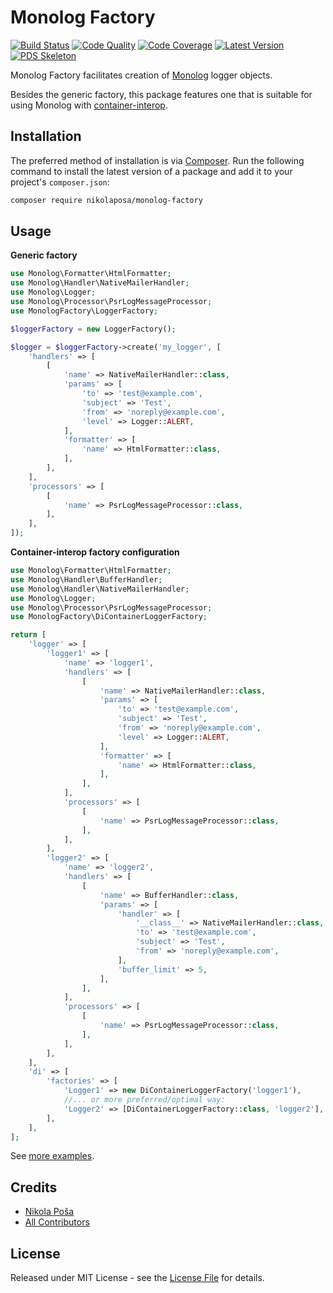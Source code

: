 # Monolog Factory

[![Build Status][ico-build]][link-build]
[![Code Quality][ico-code-quality]][link-code-quality]
[![Code Coverage][ico-code-coverage]][link-code-coverage]
[![Latest Version][ico-version]][link-packagist]
[![PDS Skeleton][ico-pds]][link-pds]

Monolog Factory facilitates creation of [Monolog][link-monolog] logger objects.

Besides the generic factory, this package features one that is suitable for using Monolog with [container-interop][link-container-interop].

## Installation

The preferred method of installation is via [Composer](http://getcomposer.org/). Run the following command to install 
the latest version of a package and add it to your project's `composer.json`:

```bash
composer require nikolaposa/monolog-factory
```

## Usage

**Generic factory**

``` php
use Monolog\Formatter\HtmlFormatter;
use Monolog\Handler\NativeMailerHandler;
use Monolog\Logger;
use Monolog\Processor\PsrLogMessageProcessor;
use MonologFactory\LoggerFactory;

$loggerFactory = new LoggerFactory();

$logger = $loggerFactory->create('my_logger', [
    'handlers' => [
        [
            'name' => NativeMailerHandler::class,
            'params' => [
                'to' => 'test@example.com',
                'subject' => 'Test',
                'from' => 'noreply@example.com',
                'level' => Logger::ALERT,
            ],
            'formatter' => [
                'name' => HtmlFormatter::class,
            ],
        ],
    ],
    'processors' => [
        [
            'name' => PsrLogMessageProcessor::class,
        ],
    ],
]);
```

**Container-interop factory configuration**

```php
use Monolog\Formatter\HtmlFormatter;
use Monolog\Handler\BufferHandler;
use Monolog\Handler\NativeMailerHandler;
use Monolog\Logger;
use Monolog\Processor\PsrLogMessageProcessor;
use MonologFactory\DiContainerLoggerFactory;

return [
    'logger' => [
        'logger1' => [
            'name' => 'logger1',
            'handlers' => [
                [
                    'name' => NativeMailerHandler::class,
                    'params' => [
                        'to' => 'test@example.com',
                        'subject' => 'Test',
                        'from' => 'noreply@example.com',
                        'level' => Logger::ALERT,
                    ],
                    'formatter' => [
                        'name' => HtmlFormatter::class,
                    ],
                ],
            ],
            'processors' => [
                [
                    'name' => PsrLogMessageProcessor::class,
                ],
            ],
        ],
        'logger2' => [
            'name' => 'logger2',
            'handlers' => [
                [
                    'name' => BufferHandler::class,
                    'params' => [
                        'handler' => [
                            '__class__' => NativeMailerHandler::class,
                            'to' => 'test@example.com',
                            'subject' => 'Test',
                            'from' => 'noreply@example.com',
                        ],
                        'buffer_limit' => 5,
                    ],
                ],
            ],
            'processors' => [
                [
                    'name' => PsrLogMessageProcessor::class,
                ],
            ],
        ],
    ],
    'di' => [
        'factories' => [
            'Logger1' => new DiContainerLoggerFactory('logger1'),
            //... or more preferred/optimal way:
            'Logger2' => [DiContainerLoggerFactory::class, 'logger2'],
        ],
    ],
];
```

See [more examples][link-examples].

## Credits

- [Nikola Poša][link-author]
- [All Contributors][link-contributors]

## License

Released under MIT License - see the [License File](LICENSE) for details.


[ico-version]: https://img.shields.io/packagist/v/nikolaposa/monolog-factory.svg
[ico-build]: https://travis-ci.org/nikolaposa/monolog-factory.svg?branch=master
[ico-code-coverage]: https://img.shields.io/scrutinizer/coverage/g/nikolaposa/monolog-factory.svg
[ico-code-quality]: https://img.shields.io/scrutinizer/g/nikolaposa/monolog-factory.svg
[ico-pds]: https://img.shields.io/badge/pds-skeleton-blue.svg

[link-monolog]: https://github.com/Seldaek/monolog
[link-container-interop]: https://github.com/container-interop/container-interop
[link-examples]: examples
[link-packagist]: https://packagist.org/packages/nikolaposa/monolog-factory
[link-build]: https://travis-ci.org/nikolaposa/monolog-factory
[link-code-coverage]: https://scrutinizer-ci.com/g/nikolaposa/monolog-factory/code-structure
[link-code-quality]: https://scrutinizer-ci.com/g/nikolaposa/monolog-factory
[link-pds]: https://github.com/php-pds/skeleton
[link-author]: https://github.com/nikolaposa
[link-contributors]: ../../contributors
